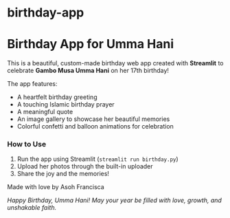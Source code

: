 # birthday-app
# Birthday App for Umma Hani

This is a beautiful, custom-made birthday web app created with **Streamlit** to celebrate **Gambo Musa Umma Hani** on her 17th birthday!

The app features:
- A heartfelt birthday greeting
- A touching Islamic birthday prayer
- A meaningful quote
- An image gallery to showcase her beautiful memories
- Colorful confetti and balloon animations for celebration

### How to Use
1. Run the app using Streamlit (`streamlit run birthday.py`)
2. Upload her photos through the built-in uploader
3. Share the joy and the memories!

Made with love by Asoh Francisca

*Happy Birthday, Umma Hani! May your year be filled with love, growth, and unshakable faith.*
